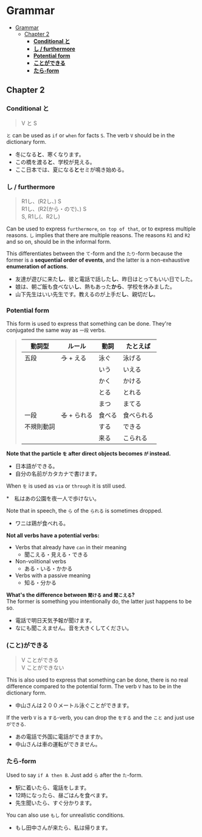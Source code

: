 # Grammar

<!-- TOC -->

* [Grammar](#grammar)
	* [Chapter 2](#chapter-2)
		* [**Conditional と**](#conditional-%E3%81%A8)
		* [**し / furthermore**](#%E3%81%97--furthermore)
		* [**Potential form**](#potential-form)
		* [**ことができる**](#%E3%81%93%E3%81%A8%E3%81%8C%E3%81%A7%E3%81%8D%E3%82%8B)
		* [**たら-form**](#%E3%81%9F%E3%82%89-form)

<!-- /TOC -->

## Chapter 2

### **Conditional と**

> V と S

`と` can be used as `if` or `when` for facts `S`. The verb `V` should be in the dictionary form.

* 冬になる**と**、寒くなります。
* この橋を渡る**と**、学校が見える。
* ここ日本では、夏になる**と**セミが鳴き始める。

### **し / furthermore**

> R1し、(R2し、) S  
> R1し、(R2(から・ので)、) S  
> S, R1し(、R2し)

Can be used to express `furthermore`, `on top of that`, or to express multiple reasons. `し` implies that there are multiple reasons. The reasons `R1` and `R2` and so on, should be in the informal form.

This differentiates between the `て`-form and the `たり`-form because the former is a **sequential order of events**, and the latter is a non-exhaustive **enumeration of actions**.

* 友達が遊びに来た**し**、彼と電話で話した**し**、昨日はとってもいい日でした。
* 娘は、朝ご飯も食べない**し**、熱もあった**から**、学校を休みました。
* 山下先生はいい先生です。教えるのが上手だ**し**、親切だ**し**。

### **Potential form**

This form is used to express that something can be done. They're conjugated the same way as `一段` verbs.

> | 動詞型     | ルール          | 動詞   | たとえば   |
> |------------|-----------------|--------|------------|
> | 五段       | ~~う~~ + える   | 泳ぐ   | 泳げる     |
> |            |                 | いう   | いえる     |
> |            |                 | かく   | かける     |
> |            |                 | とる   | とれる     |
> |            |                 | まつ   | まてる     |
> | 一段       | ~~る~~ + られる | 食べる | 食べられる |
> | 不規則動詞 |                 | する   | できる     |
> |            |                 | 来る   | こられる   |

**Note that the particle `を` after direct objects becomes `が` instead.**

* 日本語ができる。
* 自分の名前がカタカナで書けます。

When `を` is used as `via` or `through` it is still used.

*　私はあの公園を夜一人で歩けない。

Note that in speech, the `ら` of the `られる` is sometimes dropped.

* ワニは鶏が食べれる。

**Not all verbs have a potential verbs:**

* Verbs that already have `can` in their meaning
  * 聞こえる・見える・できる
* Non-volitional verbs
  * ある・いる・かかる
* Verbs with a passive meaning
  * 知る・分かる

**What's the difference between `聞ける` and `聞こえる`?**  
The former is something you intentionally do, the latter just happens to be so.

* 電話で明日天気予報が聞けます。
* なにも聞こえません。音を大きくしてください。

### **(こと)ができる**

> V ことができる  
> V ことができない

This is also used to express that something can be done, there is no real difference compared to the potential form. The verb `V` has to be in the dictionary form.

* 中山さんは２００メートル泳ぐことができます。

If the verb `V` is a `する`-verb, you can drop the `をする` and the `こと` and just use `ができる`.

* あの電話で外国に電話ができますか。
* 中山さんは車の運転ができません。

### **たら-form**

Used to say `if A then B`. Just add `ら` after the `た`-form.

* 駅に着いたら、電話をします。
* 12時になったら、昼ごはんを食べます。
* 先生聞いたら、すぐ分かります。

You can also use `もし` for unrealistic conditions.

* もし田中さんが来たら、私は帰ります。
